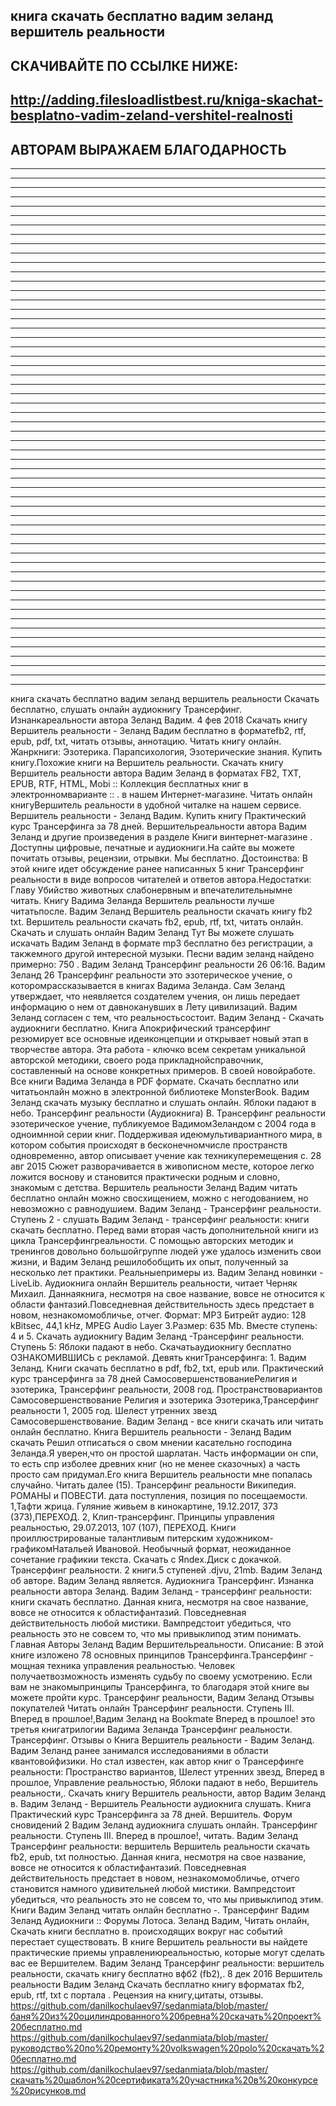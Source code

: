 книга скачать бесплатно вадим зеланд вершитель реальности
--------------------------------------------------
СКАЧИВАЙТЕ ПО ССЫЛКЕ НИЖЕ:
--------------------------------------------------
http://adding.filesloadlistbest.ru/kniga-skachat-besplatno-vadim-zeland-vershitel-realnosti
--------------------------------------------------
АВТОРАМ ВЫРАЖАЕМ БЛАГОДАРНОСТЬ
--------------------------------------------------
--------------------------------------------------
--------------------------------------------------
--------------------------------------------------
--------------------------------------------------
--------------------------------------------------
--------------------------------------------------
--------------------------------------------------
--------------------------------------------------
--------------------------------------------------
--------------------------------------------------
--------------------------------------------------
--------------------------------------------------
--------------------------------------------------
--------------------------------------------------
--------------------------------------------------
--------------------------------------------------
--------------------------------------------------
--------------------------------------------------
--------------------------------------------------
--------------------------------------------------
--------------------------------------------------
--------------------------------------------------
--------------------------------------------------
--------------------------------------------------
--------------------------------------------------
--------------------------------------------------
--------------------------------------------------
--------------------------------------------------
--------------------------------------------------
--------------------------------------------------
--------------------------------------------------
--------------------------------------------------
--------------------------------------------------
--------------------------------------------------
--------------------------------------------------
--------------------------------------------------
--------------------------------------------------
--------------------------------------------------
--------------------------------------------------
--------------------------------------------------
--------------------------------------------------
--------------------------------------------------
--------------------------------------------------
--------------------------------------------------
--------------------------------------------------
--------------------------------------------------
--------------------------------------------------
--------------------------------------------------
--------------------------------------------------
--------------------------------------------------
--------------------------------------------------
--------------------------------------------------
--------------------------------------------------
--------------------------------------------------
--------------------------------------------------
--------------------------------------------------
книга скачать бесплатно вадим зеланд вершитель реальности Скачать бесплатно, слушать онлайн аудиокнигу Трансерфинг. Изнанкареальности автора Зеланд Вадим. 4 фев 2018  Скачать книгу Вершитель реальности - Зеланд Вадим бесплатно в форматеfb2, rtf, epub, pdf, txt, читать отзывы, аннотацию. Читать книгу онлайн. Жанркниги: Эзотерика. Парапсихология, Эзотерические знания. Купить книгу.Похожие книги на Вершитель реальности. Скачать книгу Вершитель реальности автора Вадим Зеланд в форматах FB2, TXT, EPUB, RTF, HTML, Mobi :: Коллекция бесплатных книг в электронномварианте :: .  в нашем Интернет-магазине. Читать онлайн книгуВершитель реальности в удобной читалке на нашем сервисе. Вершитель реальности - Зеланд Вадим. Купить книгу Практический курс Трансерфинга за 78 дней. Вершительреальности автора Вадим Зеланд и другие произведения в разделе Книги винтернет-магазине . Доступны цифровые, печатные и аудиокниги.На сайте вы можете почитать отзывы, рецензии, отрывки. Мы бесплатно. Достоинства: В этой книге идет обсуждение ранее написанных 5 книг Трансерфинг реальности в виде вопросов читателей и ответов автора.Недостатки: Главу Убийство животных слабонервным и впечателительнымне читать. Книгу Вадима Зеланда Вершитель реальности лучше читатьпосле. Вадим Зеланд Вершитель реальности скачать книгу fb2 txt. Вершитель реальности скачать fb2, epub, rtf, txt, читать онлайн. Скачать и слушать онлайн Вадим Зеланд  Тут Вы можете слушать искачать Вадим Зеланд в формате mp3 бесплатно без регистрации, а такжемного другой интересной музыки. Песни вадим зеланд найдено примерно: 750 . Вадим Зеланд  Трансерфинг реальности 26 06:16. Вадим Зеланд 26
Трансерфинг реальности  это эзотерическое учение, о которомрассказывается в книгах Вадима Зеланда. Сам Зеланд утверждает, что неявляется создателем учения, он лишь передает информацию о нем от давноканувших в Лету цивилизаций. Вадим Зеланд согласен с тем, что реальностьсостоит. Вадим Зеланд - Скачать аудиокниги бесплатно. Книга Апокрифический трансерфинг резюмирует все основные идеиконцепции и открывает новый этап в творчестве автора. Эта работа - ключко всем секретам уникальной авторской методики, своего рода прикладнойсправочник, составленный на основе конкретных примеров. В своей новойработе. Все книги Вадима Зеланда в PDF формате. Скачать бесплатно или читатьонлайн можно в электронной библиотеке MonsterBook. Вадим Зеланд скачать музыку бесплатно и слушать онлайн. Яблоки падают в небо. Трансерфинг реальности (Аудиокнига) В. Трансерфинг реальности  эзотерическое учение, публикуемое ВадимомЗеландом с 2004 года в одноимнной серии книг. Поддерживая идеюмультивариантного мира, в котором события происходят в бесконечномчисле пространств одновременно, автор описывает учение как техникуперемещения с. 28 авг 2015  Сюжет разворачивается в живописном месте, которое легко ложится воснову и становится практически родным и словно, знакомым с детства. Вершитель реальности Зеланд Вадим читать бесплатно онлайн можно свосхищением, можно с негодованием, но невозможно с равнодушием. Вадим Зеланд - Трансерфинг реальности. Ступень 2 - слушать
Вадим Зеланд - трансерфинг реальности: книги скачать бесплатно. Перед вами вторая часть дополнительной книги из цикла Трансерфингреальности. С помощью авторских методик и тренингов довольно большойгруппе людей уже удалось изменить свои жизни, и Вадим Зеланд решилобобщить их опыт, полученный за несколько лет практики. Реальныепримеры из. Вадим Зеланд  новинки - LiveLib. Аудиокнига онлайн Вершитель реальности, читает Черняк Михаил. Даннаякнига, несмотря на свое название, вовсе не относится к области фантазий.Повседневная действительность здесь предстает в новом, незнакомомобличье, отчег. Формат: MP3 Битрейт аудио: 128 kBitsec, 44,1 kHz, MPEG Audio Layer 3.Размер: 635 Mb. Вместе ступень: 4 и 5. Скачать аудиокнигу Вадим Зеланд -Трансерфинг реальности. Ступень 5: Яблоки падают в небо. Скачатьаудиокнигу бесплатно ОЗНАКОМИВШИСЬ с рекламой. Девять книгТрансерфинга: 1. Вадим Зеланд. Книги скачать бесплатно в pdf, fb2, txt, epub или. Практический курс трансерфинга за 78 дней  СамосовершенствованиеРелигия и эзотерика, Трансерфинг реальности, 2008 год. Пространствовариантов  Самосовершенствование Религия и эзотерика Эзотерика,Трансерфинг реальности 1, 2005 год. Шелест утренних звезд Самосовершенствование. Вадим Зеланд - все книги скачать или читать онлайн бесплатно. Книга Вершитель реальности - Зеланд Вадим скачать
Решил отписаться о свом мнении касательно господина Зеланда.Я уверен,что он простой шарлатан. Часть информации он спи, то есть спр изболее древних книг (но не менее сказочных) а часть просто сам придумал.Его книга Вершитель реальности мне попалась случайно. Читать далее (15). Трансерфинг реальности  Википедия. РОМАНЫ и ПОВЕСТИ. дата поступления, позиция по посещаемости. 1,Тафти жрица. Гуляние живьем в кинокартине, 19.12.2017, 373 (373),ПЕРЕХОД. 2, Клип-трансерфинг. Принципы управления реальностью, 29.07.2013, 107 (107), ПЕРЕХОД. Книги проиллюстрированые талантливым питерским художником-графикомНатальей Ивановой. Необычный формат, неожиданное сочетание графикии текста. Скачать с Яndex.Диск с докачкой. Трансерфинг реальности. 2 книги.5 ступеней .djvu, 21mb. Вадим Зеланд об авторе. Вадим Зеланд является. Аудиокнига Трансерфинг. Изнанка реальности автора Зеланд. Вадим Зеланд - трансерфинг реальности: книги скачать бесплатно. Данная книга, несмотря на свое название, вовсе не относится к областифантазий. Повседневная действительность  любой мистики. Вампредстоит убедиться, что реальность  это не совсем то, что мы привыклипод этим понимать.  Главная  Авторы  Зеланд Вадим  Вершительреальности. Описание: В этой книге изложено 78 основных принципов Трансерфинга.Трансерфинг - мощная техника управления реальностью. Человек получаетвозможность изменять судьбу по своему усмотрению. Если вам не знакомыпринципы Трансерфинга, то благодаря этой книге вы можете пройти курс. Трансерфинг реальности, Вадим Зеланд  Отзывы покупателей
Читать онлайн Трансерфинг реальности. Ступень III. Вперед в прошлое!,Вадим Зеланд на Bookmate  Вперед в прошлое!  это третья книгатрилогии Вадима Зеланда Трансерфинг реальности. Трансерфинг. Отзывы о Книга Вершитель реальности - Вадим Зеланд. Вадим Зеланд ранее занимался исследованиями в области квантовойфизики. Но стал известен, как автор книг о Трансерфинге реальности: Пространство вариантов, Шелест утренних звезд, Вперед в прошлое, Управление реальностью, Яблоки падают в небо, Вершитель реальности,. Скачать книгу Вершитель реальности, автор Вадим Зеланд в. Вадим Зеланд - Вершитель Реальности аудиокнига слушать. Книга Практический курс Трансерфинга за 78 дней. Вершитель. Форум сновидений 2 Вадим Зеланд аудиокнига  слушать онлайн. Трансерфинг реальности. Ступень III. Вперед в прошлое!, читать. Вадим Зеланд  Трансерфинг реальности: вершитель
Вершитель реальности скачать fb2, epub, txt полностью. Данная книга, несмотря на свое название, вовсе не относится к областифантазий. Повседневная действительность предстает в новом, незнакомомобличье, отчего становится намного удивительней любой мистики. Вампредстоит убедиться, что реальность  это не совсем то, что мы привыклипод этим. Книги Вадим Зеланд читать онлайн бесплатно -. Трансерфинг Вадим Зеланд Аудиокниги :: Форумы Лотоса. Зеланд Вадим, Читать онлайн, Cкачать книги бесплатно в. происходящих вокруг нас событий перестает существовать. В книге Вершитель реальности вы найдете практические приемы управлениюреальностью, которые могут сделать вас ее Вершителем. Вадим Зеланд Трансерфинг реальности: вершитель реальности, скачать книгу бесплатно вфб2 (fb2),. 8 дек 2016  Вершитель реальности Вадим Зеланд  Скачать бесплатно книгу вформатах fb2, epub, rtf, txt с портала . Рецензия на книгу,цитаты, отзывы.
https://github.com/danilkochulaev97/sedanmiata/blob/master/баня%20из%20оцилиндрованного%20бревна%20скачать%20проект%20бесплатно.md
https://github.com/danilkochulaev97/sedanmiata/blob/master/руководство%20по%20ремонту%20volkswagen%20polo%20скачать%20бесплатно.md
https://github.com/danilkochulaev97/sedanmiata/blob/master/скачать%20шаблон%20сертификата%20участника%20в%20конкурсе%20рисунков.md